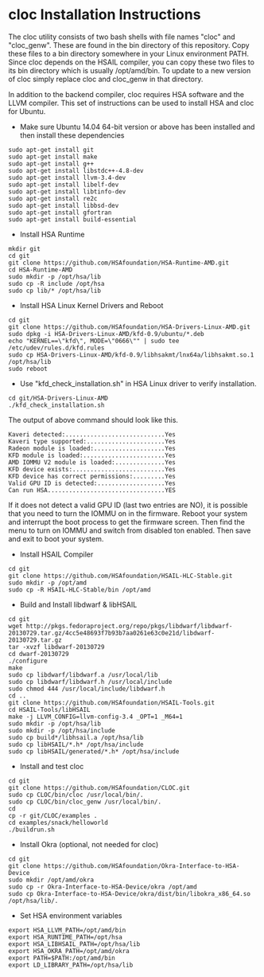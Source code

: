 cloc Installation Instructions
==============================

The cloc utility consists of two bash shells with file names "cloc" and "cloc_genw". These are found in the bin directory of this repository. Copy these files to a bin directory somewhere in your Linux environment PATH. Since cloc depends on the HSAIL compiler, you can copy these two files to its bin directory which is usually /opt/amd/bin. To update to a new version of cloc simply replace cloc and cloc_genw in that directory.  

In addition to the backend compiler, cloc requires HSA software and the LLVM compiler. This set of instructions can be used to install HSA and cloc for Ubuntu.

- Make sure Ubuntu 14.04 64-bit version or above has been installed and then install these dependencies
```
sudo apt-get install git
sudo apt-get install make
sudo apt-get install g++
sudo apt-get install libstdc++-4.8-dev
sudo apt-get install llvm-3.4-dev
sudo apt-get install libelf-dev
sudo apt-get install libtinfo-dev
sudo apt-get install re2c
sudo apt-get install libbsd-dev
sudo apt-get install gfortran
sudo apt-get install build-essential 
```

- Install HSA Runtime
```
mkdir git
cd git
git clone https://github.com/HSAfoundation/HSA-Runtime-AMD.git
cd HSA-Runtime-AMD 
sudo mkdir -p /opt/hsa/lib
sudo cp -R include /opt/hsa
sudo cp lib/* /opt/hsa/lib
```


- Install HSA Linux Kernel Drivers and Reboot
```
cd git
git clone https://github.com/HSAfoundation/HSA-Drivers-Linux-AMD.git
sudo dpkg -i HSA-Drivers-Linux-AMD/kfd-0.9/ubuntu/*.deb
echo "KERNEL==\"kfd\", MODE=\"0666\"" | sudo tee /etc/udev/rules.d/kfd.rules
sudo cp HSA-Drivers-Linux-AMD/kfd-0.9/libhsakmt/lnx64a/libhsakmt.so.1 /opt/hsa/lib
sudo reboot
```


- Use "kfd_check_installation.sh" in HSA Linux driver to verify installation.
``` 
cd git/HSA-Drivers-Linux-AMD
./kfd_check_installation.sh
``` 

The output of above command should look like this.

```
Kaveri detected:............................Yes
Kaveri type supported:......................Yes
Radeon module is loaded:....................Yes
KFD module is loaded:.......................Yes
AMD IOMMU V2 module is loaded:..............Yes
KFD device exists:..........................Yes
KFD device has correct permissions:.........Yes
Valid GPU ID is detected:...................Yes
Can run HSA.................................YES
```

If it does not detect a valid GPU ID (last two entries are NO), it is possible that you need to turn the IOMMU on in the firmware.  Reboot your system and interrupt the boot process to get the firmware screen. Then find the menu to turn on IOMMU and switch from disabled ton enabled.  Then save and exit to boot your system. 


- Install HSAIL Compiler
```
cd git
git clone https://github.com/HSAfoundation/HSAIL-HLC-Stable.git
sudo mkdir -p /opt/amd
sudo cp -R HSAIL-HLC-Stable/bin /opt/amd
```

- Build and Install libdwarf & libHSAIL
```
cd git
wget http://pkgs.fedoraproject.org/repo/pkgs/libdwarf/libdwarf-20130729.tar.gz/4cc5e48693f7b93b7aa0261e63c0e21d/libdwarf-20130729.tar.gz
tar -xvzf libdwarf-20130729
cd dwarf-20130729
./configure
make
sudo cp libdwarf/libdwarf.a /usr/local/lib
sudo cp libdwarf/libdwarf.h /usr/local/include
sudo chmod 444 /usr/local/include/libdwarf.h
cd ..
git clone https://github.com/HSAfoundation/HSAIL-Tools.git
cd HSAIL-Tools/libHSAIL
make -j LLVM_CONFIG=llvm-config-3.4 _OPT=1 _M64=1
sudo mkdir -p /opt/hsa/lib
sudo mkdir -p /opt/hsa/include
sudo cp build*/libhsail.a /opt/hsa/lib
sudo cp libHSAIL/*.h* /opt/hsa/include
sudo cp libHSAIL/generated/*.h* /opt/hsa/include

```

- Install and test cloc
```
cd git
git clone https://github.com/HSAfoundation/CLOC.git
sudo cp CLOC/bin/cloc /usr/local/bin/.
sudo cp CLOC/bin/cloc_genw /usr/local/bin/.
cd 
cp -r git/CLOC/examples .
cd examples/snack/helloworld
./buildrun.sh
```

- Install Okra (optional, not needed for cloc)
```
cd git
git clone https://github.com/HSAfoundation/Okra-Interface-to-HSA-Device
sudo mkdir /opt/amd/okra
sudo cp -r Okra-Interface-to-HSA-Device/okra /opt/amd
sudo cp Okra-Interface-to-HSA-Device/okra/dist/bin/libokra_x86_64.so /opt/hsa/lib/.
```

- Set HSA environment variables
```
export HSA_LLVM_PATH=/opt/amd/bin
export HSA_RUNTIME_PATH=/opt/hsa
export HSA_LIBHSAIL_PATH=/opt/hsa/lib
export HSA_OKRA_PATH=/opt/amd/okra
export PATH=$PATH:/opt/amd/bin
export LD_LIBRARY_PATH=/opt/hsa/lib
```
